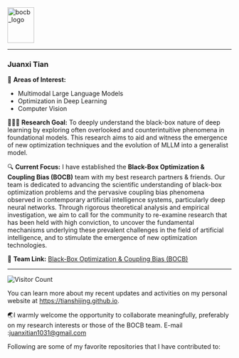 <a href="https://github.com/Black-Box-Optimization-Coupling-Bias">
  <img src="https://github.com/user-attachments/assets/9bc2224e-e8f9-4441-8aab-9613e89382f6" alt="bocb_logo" width="60" height="80">
</a>

---

### Juanxi Tian

🧐 **Areas of Interest:**
- Multimodal Large Language Models
- Optimization in Deep Learning
- Computer Vision

🧑🏻‍💻 **Research Goal:**
To deeply understand the black-box nature of deep learning by exploring often overlooked and counterintuitive phenomena in foundational models. This research aims to aid and witness the emergence of new optimization techniques and the evolution of MLLM into a generalist model.

🔍 **Current Focus:**
I have established the **Black-Box Optimization & Coupling Bias (BOCB)** team with my best research partners & friends. Our team is dedicated to advancing the scientific understanding of black-box optimization problems and the pervasive coupling bias phenomena observed in contemporary artificial intelligence systems, particularly deep neural networks. Through rigorous theoretical analysis and empirical investigation, we aim to call for the community to re-examine research that has been held with high conviction, to uncover the fundamental mechanisms underlying these prevalent challenges in the field of artificial intelligence, and to stimulate the emergence of new optimization technologies.

🔗 **Team Link:**
[Black-Box Optimization & Coupling Bias (BOCB)](https://github.com/Black-Box-Optimization-Coupling-Bias)

---
![Visitor Count](https://profile-counter.glitch.me/tianshijing/count.svg)

You can learn more about my recent updates and activities on my personal website at https://tianshijing.github.io.

🌏I warmly welcome the opportunity to collaborate meaningfully, preferably on my research interests or those of the BOCB team. E-mail :juanxitian1031@gmail.com

Following are some of my favorite repositories that I have contributed to:


